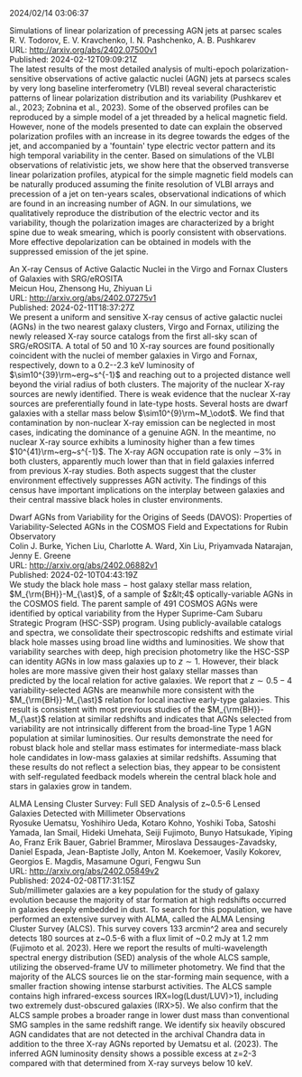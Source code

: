 2024/02/14 03:06:37  

Simulations of linear polarization of precessing AGN jets at parsec
  scales  
R. V. Todorov, E. V. Kravchenko, I. N. Pashchenko, A. B. Pushkarev  
URL: http://arxiv.org/abs/2402.07500v1  
Published: 2024-02-12T09:09:21Z  
  The latest results of the most detailed analysis of multi-epoch polarization-sensitive observations of active galactic nuclei (AGN) jets at parsecs scales by very long baseline interferometry (VLBI) reveal several characteristic patterns of linear polarization distribution and its variability (Pushkarev et al., 2023; Zobnina et al., 2023). Some of the observed profiles can be reproduced by a simple model of a jet threaded by a helical magnetic field. However, none of the models presented to date can explain the observed polarization profiles with an increase in its degree towards the edges of the jet, and accompanied by a 'fountain' type electric vector pattern and its high temporal variability in the center. Based on simulations of the VLBI observations of relativistic jets, we show here that the observed transverse linear polarization profiles, atypical for the simple magnetic field models can be naturally produced assuming the finite resolution of VLBI arrays and precession of a jet on ten-years scales, observational indications of which are found in an increasing number of AGN. In our simulations, we qualitatively reproduce the distribution of the electric vector and its variability, though the polarization images are characterized by a bright spine due to weak smearing, which is poorly consistent with observations. More effective depolarization can be obtained in models with the suppressed emission of the jet spine.   

An X-ray Census of Active Galactic Nuclei in the Virgo and Fornax
  Clusters of Galaxies with SRG/eROSITA  
Meicun Hou, Zhensong Hu, Zhiyuan Li  
URL: http://arxiv.org/abs/2402.07275v1  
Published: 2024-02-11T18:37:27Z  
  We present a uniform and sensitive X-ray census of active galactic nuclei (AGNs) in the two nearest galaxy clusters, Virgo and Fornax, utilizing the newly released X-ray source catalogs from the first all-sky scan of SRG/eROSITA. A total of 50 and 10 X-ray sources are found positionally coincident with the nuclei of member galaxies in Virgo and Fornax, respectively, down to a 0.2--2.3 keV luminosity of $\sim10^{39}\rm~erg~s^{-1}$ and reaching out to a projected distance well beyond the virial radius of both clusters. The majority of the nuclear X-ray sources are newly identified. There is weak evidence that the nuclear X-ray sources are preferentially found in late-type hosts. Several hosts are dwarf galaxies with a stellar mass below $\sim10^{9}\rm~M_\odot$. We find that contamination by non-nuclear X-ray emission can be neglected in most cases, indicating the dominance of a genuine AGN. In the meantime, no nuclear X-ray source exhibits a luminosity higher than a few times $10^{41}\rm~erg~s^{-1}$. The X-ray AGN occupation rate is only $\sim$3\% in both clusters, apparently much lower than that in field galaxies inferred from previous X-ray studies. Both aspects suggest that the cluster environment effectively suppresses AGN activity. The findings of this census have important implications on the interplay between galaxies and their central massive black holes in cluster environments.   

Dwarf AGNs from Variability for the Origins of Seeds (DAVOS): Properties
  of Variability-Selected AGNs in the COSMOS Field and Expectations for Rubin
  Observatory  
Colin J. Burke, Yichen Liu, Charlotte A. Ward, Xin Liu, Priyamvada Natarajan, Jenny E. Greene  
URL: http://arxiv.org/abs/2402.06882v1  
Published: 2024-02-10T04:43:19Z  
  We study the black hole mass $-$ host galaxy stellar mass relation, $M_{\rm{BH}}-M_{\ast}$, of a sample of $z&lt;4$ optically-variable AGNs in the COSMOS field. The parent sample of 491 COSMOS AGNs were identified by optical variability from the Hyper Suprime-Cam Subaru Strategic Program (HSC-SSP) program. Using publicly-available catalogs and spectra, we consolidate their spectroscopic redshifts and estimate virial black hole masses using broad line widths and luminosities. We show that variability searches with deep, high precision photometry like the HSC-SSP can identity AGNs in low mass galaxies up to $z\sim1$. However, their black holes are more massive given their host galaxy stellar masses than predicted by the local relation for active galaxies. We report that $z\sim 0.5-4$ variability-selected AGNs are meanwhile more consistent with the $M_{\rm{BH}}-M_{\ast}$ relation for local inactive early-type galaxies. This result is consistent with most previous studies of the $M_{\rm{BH}}-M_{\ast}$ relation at similar redshifts and indicates that AGNs selected from variability are not intrinsically different from the broad-line Type 1 AGN population at similar luminosities. Our results demonstrate the need for robust black hole and stellar mass estimates for intermediate-mass black hole candidates in low-mass galaxies at similar redshifts. Assuming that these results do not reflect a selection bias, they appear to be consistent with self-regulated feedback models wherein the central black hole and stars in galaxies grow in tandem.   

ALMA Lensing Cluster Survey: Full SED Analysis of z~0.5-6 Lensed
  Galaxies Detected with Millimeter Observations  
Ryosuke Uematsu, Yoshihiro Ueda, Kotaro Kohno, Yoshiki Toba, Satoshi Yamada, Ian Smail, Hideki Umehata, Seiji Fujimoto, Bunyo Hatsukade, Yiping Ao, Franz Erik Bauer, Gabriel Brammer, Miroslava Dessauges-Zavadsky, Daniel Espada, Jean-Baptiste Jolly, Anton M. Koekemoer, Vasily Kokorev, Georgios E. Magdis, Masamune Oguri, Fengwu Sun  
URL: http://arxiv.org/abs/2402.05849v2  
Published: 2024-02-08T17:31:15Z  
  Sub/millimeter galaxies are a key population for the study of galaxy evolution because the majority of star formation at high redshifts occurred in galaxies deeply embedded in dust. To search for this population, we have performed an extensive survey with ALMA, called the ALMA Lensing Cluster Survey (ALCS). This survey covers 133 arcmin^2 area and securely detects 180 sources at z~0.5-6 with a flux limit of ~0.2 mJy at 1.2 mm (Fujimoto et al. 2023). Here we report the results of multi-wavelength spectral energy distribution (SED) analysis of the whole ALCS sample, utilizing the observed-frame UV to millimeter photometry. We find that the majority of the ALCS sources lie on the star-forming main sequence, with a smaller fraction showing intense starburst activities. The ALCS sample contains high infrared-excess sources IRX=log(Ldust/LUV)&gt;1), including two extremely dust-obscured galaxies (IRX&gt;5). We also confirm that the ALCS sample probes a broader range in lower dust mass than conventional SMG samples in the same redshift range. We identify six heavily obscured AGN candidates that are not detected in the archival Chandra data in addition to the three X-ray AGNs reported by Uematsu et al. (2023). The inferred AGN luminosity density shows a possible excess at z=2-3 compared with that determined from X-ray surveys below 10 keV.   


